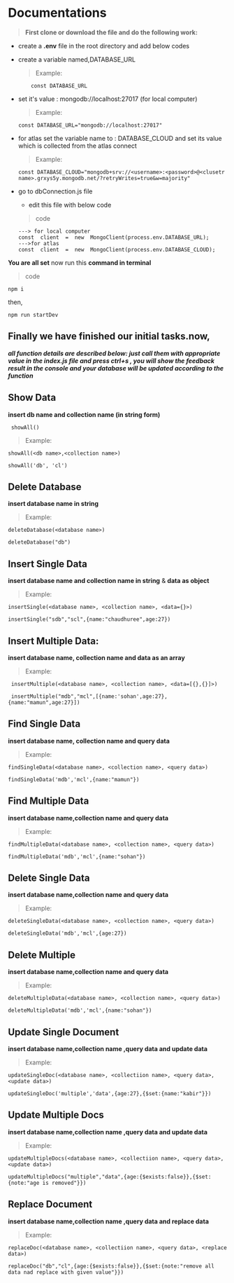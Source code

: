   

#  Documentations


>**First clone or download the file and do the following work:**



 - create a **.env** file in the root directory and add below codes
  - create a variable named,DATABASE_URL
	 >Example:
	```
		const DATABASE_URL
	```
- set it's value : mongodb://localhost:27017 (for local computer)
	>Example:
	```
	const DATABASE_URL="mongodb://localhost:27017"
	```
- for atlas set the variable name to : DATABASE_CLOUD
and set its value which is collected from the atlas connect
	>Example:
	```
	const DATABASE_CLOUD="mongodb+srv://<username>:<password>@<clusetr name>.grxys5y.mongodb.net/?retryWrites=true&w=majority"
	```
- go to dbConnection.js file
	
	- edit this file  with below code
	>code

	```
	---> for local computer
	const  client  =  new  MongoClient(process.env.DATABASE_URL);
	--->for atlas
	const  client  =  new  MongoClient(process.env.DATABASE_CLOUD);
	```
**You are all set**
now run this **command in terminal**
>code

```
npm i
```
then,
```
npm run startDev
```
## Finally we have finished our initial tasks.now,

***all function details are described below:
 just call them with appropriate value in the index.js file and press ctrl+s ,
you will show the feedback result in the console and your database will be updated according to the function***

## Show Data
**insert db name and collection name  (in string form)**

	 showAll() 

>Example:
	
	showAll(<db name>,<collection name>)
	
	showAll('db', 'cl')

  ## Delete Database
**insert database name in string**
>Example:

	deleteDatabase(<database name>) 

	deleteDatabase("db")

  ## Insert Single Data
  
 **insert database name and collection name in string**
 &
**data as object**
>Example: 

    insertSingle(<database name>, <collection name>, <data={}>)
    
    insertSingle("sdb","scl",{name:"chaudhuree",age:27})

  
  ## Insert Multiple Data:
  **insert database name, collection name and data as an array**
>Example:

     insertMultiple(<database name>, <collection name>, <data=[{},{}]>) 

     insertMultiple("mdb","mcl",[{name:'sohan',age:27}, {name:"mamun",age:27}])

  ## Find Single Data
**insert database name, collection name and query data**
>Example:

    findSingleData(<database name>, <collection name>, <query data>) 

    findSingleData('mdb','mcl',{name:"mamun"})

  

## Find Multiple Data
**insert database name,collection name and query data**
>Example:

    findMultipleData(<database name>, <collection name>, <query data>) 

    findMultipleData('mdb','mcl',{name:"sohan"})

  

## Delete Single Data
**insert database name,collection name and query data**
>Example:

    deleteSingleData(<database name>, <collection name>, <query data>) 

    deleteSingleData('mdb','mcl',{age:27})

  

## Delete Multiple
**insert database name,collection name and query data**
>Example:

    deleteMultipleData(<database name>, <collection name>, <query data>) 

    deleteMultipleData('mdb','mcl',{name:"sohan"})

  
## Update Single Document
**insert database name,collection name ,query data and update data**
>Example:

    updateSingleDoc(<database name>, <collectiion name>, <query data>, <update data>) 

    updateSingleDoc('multiple','data',{age:27},{$set:{name:"kabir"}})

  

## Update Multiple Docs
**insert database name,collection name ,query data and update data**
>Example:

    updateMultipleDocs(<database name>, <collectiion name>, <query data>, <update data>) 

    updateMultipleDocs("multiple","data",{age:{$exists:false}},{$set:{note:"age is removed"}})

  
## Replace Document
**insert database name,collection name ,query data and replace data**
>Example:

    replaceDoc(<database name>, <collectiion name>, <query data>, <replace data>) 
    
    replaceDoc("db","cl",{age:{$exists:false}},{$set:{note:"remove all data nad replace with given value"}})

